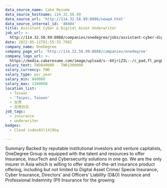 ```yaml
---
data_source_name: Cake Resume
data_source_hostname: 114.32.58.99
data_source_url: 'http://114.32.58.99:8088/newq4.html'
data_source_internal_id: '40404'
title: Assistant Cyber & Digital Asset Underwriter
job_url: >-
  http://114.32.58.99:8088/companies/onedegree/jobs/assistant-cyber-digital-asset-underwriter
date: 2022-05-11T01:55:33.798Z
company_name: OneDegree
company_page_url: 'http://114.32.58.99:8088/companies/onedegree'
company_logo_url: >-
  https://media.cakeresume.com/image/upload/s--6XjriZIL--/c_pad,fl_png8,h_200,w_200/v1642045226/dn9ctblwuesbjr2edfkx.png
salary_text: TWD840000 - TWD1300000
salary_currency: TWD
salary_type: per_year
salary_min: 840000
salary_max: 1300000
location_list:
  - Taiwan
  - 'Taipei, Taiwan'
  - 台灣
  - 台灣台北
job_tags:
  - insurance
  - underwriter
badges:
  - Cloud index03t1419bq

---
```


Summary Backed by reputable institutional investors and venture capitalists, OneDegree Group is equipped with the talent and resources to offer Insurance, InsurTech and Cybersecurity solutions in one go. We are the only insurer in Asia which is willing to offer state-of-the-art insurance product offering, including but not limited to Digital Asset Crime/ Specie Insurance, Cyber Insurance, Directors’ and Officers’ Liability (D&O) Insurance and Professional Indemnity (PI) Insurance for the growing